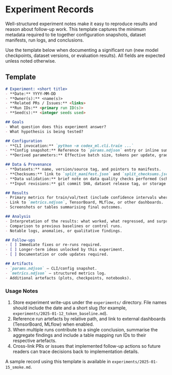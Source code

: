 # Experiment Records

Well-structured experiment notes make it easy to reproduce results and reason about follow-up work. This template captures the
minimum metadata required to tie together configuration snapshots, dataset manifests, run logs, and conclusions.

Use the template below when documenting a significant run (new model checkpoints, dataset versions, or evaluation results). All
fields are expected unless noted otherwise.

## Template

```markdown
# Experiment: <short title>
- **Date:** YYYY-MM-DD
- **Owner(s):** <name(s)>
- **Related PRs / Issues:** <links>
- **Run IDs:** <primary run ID(s)>
- **Seed(s):** <integer seeds used>

## Goals
- What question does this experiment answer?
- What hypothesis is being tested?

## Configuration
- **CLI invocation:** `python -m codex_ml.cli.train ...`
- **Config snapshot:** Reference to `params.ndjson` entry or inline summary of key options (learning rate, scheduler, etc.).
- **Derived parameters:** Effective batch size, tokens per update, gradient accumulation, etc.

## Data & Provenance
- **Datasets:** name, version/source tag, and pointers to manifests.
- **Checksums:** link to `split_manifest.json` and `split_checksums.json` (or equivalent) produced by the run.
- **Data validation:** brief note on data quality checks performed (schema validation, row counts, etc.).
- **Input revisions:** git commit SHA, dataset release tag, or storage URI.

## Results
- Primary metrics for train/val/test (include confidence intervals where relevant).
- Link to `metrics.ndjson`, TensorBoard, MLflow, or other dashboards.
- Screenshots or tables summarising final outcomes.

## Analysis
- Interpretation of the results: what worked, what regressed, and surprises.
- Comparison to previous baselines or control runs.
- Notable logs, anomalies, or qualitative findings.

## Follow-ups
- [ ] Immediate fixes or re-runs required.
- [ ] Longer-term ideas unlocked by this experiment.
- [ ] Documentation or code updates required.

## Artifacts
- `params.ndjson` – CLI/config snapshot.
- `metrics.ndjson` – structured metrics log.
- Additional artefacts (plots, checkpoints, notebooks).
```
### Usage Notes

1. Store experiment write-ups under the `experiments/` directory. File names should include the date and a short slug
   (for example, `experiments/2025-01-12_token_baseline.md`).
2. Reference run artefacts by relative path, and link to external dashboards (TensorBoard, MLflow) when enabled.
3. When multiple runs contribute to a single conclusion, summarise the aggregate findings and include a table mapping run IDs to
   their respective artefacts.
4. Cross-link PRs or issues that implemented follow-up actions so future readers can trace decisions back to implementation
   details.

A sample record using this template is available in `experiments/2025-01-15_smoke.md`.
